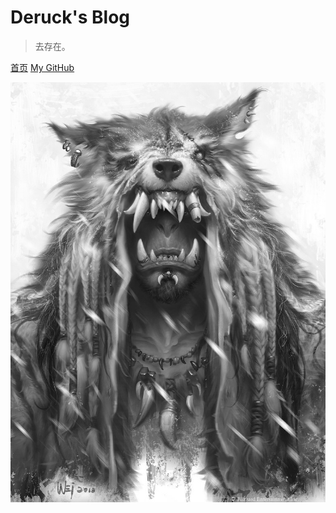 # **Deruck's Blog** 

> 去存在。



[首页](README.md)
[My GitHub](https://github.com/Deruck)

![](_media/cover.jpg)